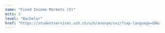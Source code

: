 ```yaml
---
name: "Fixed Income Markets (V)"
ects: 3
level: "Bachelor"
href: "https://studentservices.uzh.ch/uzh/anonym/vvz/?sap-language=EN&sap-ui-language=EN#/details/2021/003/SM/50033721"
---
```


